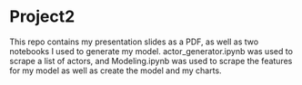 # Project2

This repo contains my presentation slides as a PDF, as well as two notebooks I used to generate my model. actor_generator.ipynb was used to scrape a list of actors, and Modeling.ipynb was used to scrape the features for my model as well as create the model and my charts.
